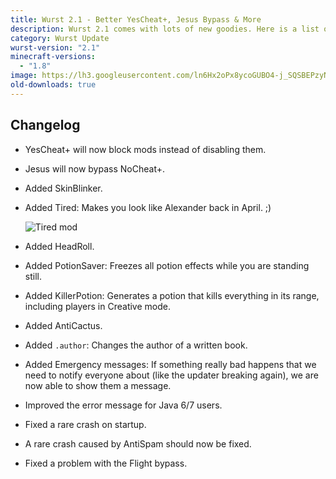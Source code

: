 ```yaml
---
title: Wurst 2.1 - Better YesCheat+, Jesus Bypass & More
description: Wurst 2.1 comes with lots of new goodies. Here is a list of the best new features.
category: Wurst Update
wurst-version: "2.1"
minecraft-versions:
  - "1.8"
image: https://lh3.googleusercontent.com/ln6Hx2oPx8ycoGUBO4-j_SQSBEPzyNeelFjDJszMNVyYT2WrJGpQDJ5mdsCs_DK_jnLkW6Ru_rFVnZk8-ErvCIDlMSCY4K3-ReWaIxnvcbhDm1TxGMibzIGcq9lqJAUujNGFxzGAZL7aipwdJwkvosc468wqfQqUKGMHNj6DahlEb6R4ZSjgKcoCk9vr2pU8THyLi5VuinUWvT6-v0jfYx3lNjkjK4jvRYpwpHccPqMS-gmOVZ9XqJzQutSZvZyoAAKaEQd5-31SdrUJTsKUwvDWt2-oKwiJt7fgd2TitLuETCc_qSN9O7tJZ8O8ZRjE_YoDEWuMg2m3eNu325EC4FyNPhCgVVIhQc8-q9Pe8dzq2QqG1wbuRjpNTZ3Y8l0o2TmEj3qanJKXfypIXjxu5mBTMWLl0398Ba3-QVuel5PEjfrqaOLd8ca-rDSmLaxWIaEV7H2A_yXXVw2wV1AXiW7LyEd2uSiyumm123msssGSjPTZYxw-IFNkdpIn-6kFrA71k6He2LVjnd3XSLksBM8tXcuZamB9j_Y3I1uI2XMLTmizzXshP3syzMxOzJa3_u_nvnn2rM2WzoOd22BfiZzqb_QQLeCEluaPzIdOk-FDdXKF=w1280-h720-no
old-downloads: true
---
```

## Changelog

- YesCheat+ will now block mods instead of disabling them.

- Jesus will now bypass NoCheat+.

- Added SkinBlinker.

- Added Tired: Makes you look like Alexander back in April. ;)

  ![Tired mod](https://cloud.githubusercontent.com/assets/10100202/8747093/f7dfc7f4-2c8f-11e5-9653-2862dd07d9e0.gif)

- Added HeadRoll.

- Added PotionSaver: Freezes all potion effects while you are standing still.

- Added KillerPotion: Generates a potion that kills everything in its range, including players in Creative mode.

- Added AntiCactus.

- Added `.author`: Changes the author of a written book.

- Added Emergency messages: If something really bad happens that we need to notify everyone about (like the updater breaking again), we are now able to show them a message.

- Improved the error message for Java 6/7 users.

- Fixed a rare crash on startup.

- A rare crash caused by AntiSpam should now be fixed.

- Fixed a problem with the Flight bypass.
